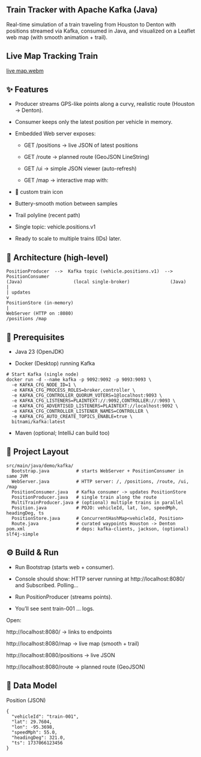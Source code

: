## Train Tracker with Apache Kafka (Java)

Real-time simulation of a train traveling from Houston to Denton with positions streamed via Kafka, consumed in Java, and visualized on a Leaflet web map (with smooth animation + trail).

## Live Map Tracking Train
[live map.webm](files/live%20map.webm)

## ✨ Features

- Producer streams GPS-like points along a curvy, realistic route (Houston → Denton).

- Consumer keeps only the latest position per vehicle in memory.

- Embedded Web server exposes:

    - GET /positions → live JSON of latest positions

    - GET /route → planned route (GeoJSON LineString)

    - GET /ui → simple JSON viewer (auto-refresh)

    - GET /map → interactive map with:

- 🚆 custom train icon

- Buttery-smooth motion between samples

- Trail polyline (recent path)

- Single topic: vehicle.positions.v1

- Ready to scale to multiple trains (IDs) later.

## 🧭 Architecture (high-level)
```
PositionProducer  -->  Kafka topic (vehicle.positions.v1)  -->  PositionConsumer
(Java)                   (local single-broker)               (Java)
|
| updates
v
PositionStore (in-memory)
|
WebServer (HTTP on :8080)
/positions /map

```
## 🧰 Prerequisites

- Java 23 (OpenJDK)

- Docker (Desktop) running Kafka
```
# Start Kafka (single node)
docker run -d --name kafka -p 9092:9092 -p 9093:9093 \
  -e KAFKA_CFG_NODE_ID=1 \
  -e KAFKA_CFG_PROCESS_ROLES=broker,controller \
  -e KAFKA_CFG_CONTROLLER_QUORUM_VOTERS=1@localhost:9093 \
  -e KAFKA_CFG_LISTENERS=PLAINTEXT://:9092,CONTROLLER://:9093 \
  -e KAFKA_CFG_ADVERTISED_LISTENERS=PLAINTEXT://localhost:9092 \
  -e KAFKA_CFG_CONTROLLER_LISTENER_NAMES=CONTROLLER \
  -e KAFKA_CFG_AUTO_CREATE_TOPICS_ENABLE=true \
  bitnami/kafka:latest
```
- Maven (optional; IntelliJ can build too)



## 📁 Project Layout

```
src/main/java/demo/kafka/
  Bootstrap.java          # starts WebServer + PositionConsumer in same JVM
  WebServer.java          # HTTP server: /, /positions, /route, /ui, /map
  PositionConsumer.java   # Kafka consumer -> updates PositionStore
  PositionProducer.java   # single train along the route
  MultiTrainProducer.java # (optional) multiple trains in parallel
  Position.java           # POJO: vehicleId, lat, lon, speedMph, headingDeg, ts
  PositionStore.java      # ConcurrentHashMap<vehicleId, Position>
  Route.java              # curated waypoints Houston -> Denton
pom.xml                   # deps: kafka-clients, jackson, (optional) slf4j-simple

 ```

## ⚙️ Build & Run

- Run Bootstrap (starts web + consumer).
- Console should show: HTTP server running at http://localhost:8080/ and Subscribed. Polling…

- Run PositionProducer (streams points).
- You’ll see sent train-001 … logs.

Open:

http://localhost:8080/
→ links to endpoints

http://localhost:8080/map
→ live map (smooth + trail)

http://localhost:8080/positions
→ live JSON

http://localhost:8080/route
→ planned route (GeoJSON)

## 🧩 Data Model

Position (JSON)

```
{
  "vehicleId": "train-001",
  "lat": 29.7604,
  "lon": -95.3698,
  "speedMph": 55.0,
  "headingDeg": 321.0,
  "ts": 1737066123456
}
```

